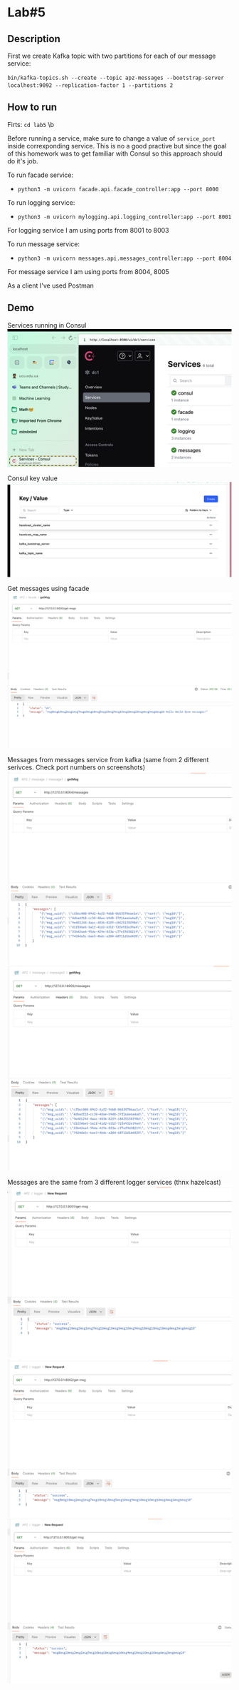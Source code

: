 # Lab#5

## Description
First we create Kafka topic with two partitions for each of our message service:

`bin/kafka-topics.sh --create --topic apz-messages --bootstrap-server localhost:9092 --replication-factor 1 --partitions 2`

## How to run
Firts: `cd lab5` \b

Before running a service, make sure to change a value of `service_port` inside correxponding service. This is no a good practive but since the goal of this homework was to get familiar with Consul so this approach should do it's job.

To run facade service:
-  `python3 -m uvicorn facade.api.facade_controller:app --port 8000 `


To run logging service:
- `python3 -m uvicorn mylogging.api.logging_controller:app --port 8001`


For logging service I am using ports from 8001 to 8003

To run message service:
- `python3 -m uvicorn messages.api.messages_controller:app --port 8004`


For message service I am using ports from 8004, 8005

As a client I've used Postman

## Demo

Services running in Consul
![alt text](img/consul.png)

Consul key value
![alt text](img/keyvalue.png)

Get messages using facade
![alt text](img/facade.png)

Messages from messages service from kafka (same from 2 different serivces. Check port numbers on screenshots)
![alt text](img/messages.png)
![alt text](img/messages1.png)


Messages are the same from 3 different logger services (thnx hazelcast)
![alt text](img/logger0.png)
![alt text](img/logger1.png)
![alt text](img/logger2.png)
